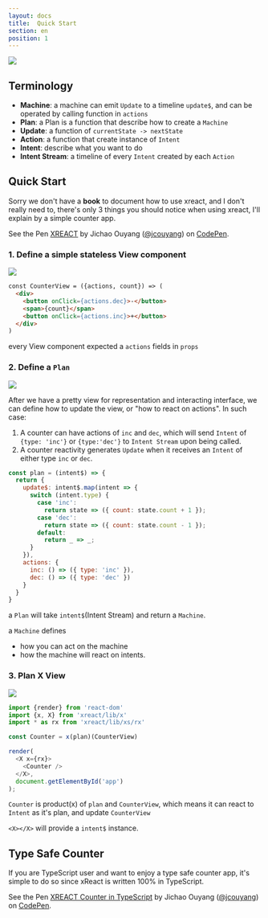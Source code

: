 ```yaml
---
layout: docs
title:  Quick Start
section: en
position: 1
---
```


![](https://www.evernote.com/l/ABcSUEkq5_xPTrWy_YdF5iM1Fxu14WMB7eAB/image.png)

## Terminology
- **Machine**: a machine can emit `Update` to a timeline `update$`, and can be operated by calling function in `actions`
- **Plan**: a Plan is a function that describe how to create a `Machine`
- **Update**: a function of `currentState -> nextState` 
- **Action**: a function that create instance of `Intent`
- **Intent**: describe what you want to do
- **Intent Stream**: a timeline of every `Intent` created by each `Action`

## Quick Start

Sorry we don't have a **book** to document how to use xreact, and I don't really need to,
there's only 3 things you should notice when using xreact, I'll explain by a simple counter app.

<p data-height="265" data-theme-id="0" data-slug-hash="gGqvBW" data-default-tab="js,result" data-user="jcouyang" data-embed-version="2" data-pen-title="XREACT" class="codepen">See the Pen <a href="https://codepen.io/jcouyang/pen/gGqvBW/">XREACT</a> by Jichao Ouyang (<a href="https://codepen.io/jcouyang">@jcouyang</a>) on <a href="https://codepen.io">CodePen</a>.</p>
<script async src="https://production-assets.codepen.io/assets/embed/ei.js"></script>

### 1. Define a simple stateless View component

![](https://www.evernote.com/l/ABd-YTQc2FVBjqOEkpiFZDltPloti8a2Hq8B/image.png)

```html
const CounterView = ({actions, count}) => (
  <div>
    <button onClick={actions.dec}>-</button>
    <span>{count}</span>
    <button onClick={actions.inc}>+</button>
  </div>
)
```

every View component expected a `actions` fields in `props`

### 2. Define a `Plan`

![](https://www.evernote.com/l/ABeLlbr3vQNM_JKfcd_W4zfW262lxWJhOsMB/image.png)

After we have a pretty view for representation and interacting interface, we can define how to update the view, or "how to react on actions". In such case:

1. A counter can have actions of `inc` and `dec`, which will send `Intent` of `{type: 'inc'}` or `{type:'dec'}` to `Intent Stream` upon being called.
2. A counter reactivity generates `Update` when it receives an `Intent` of either type `inc` or `dec`.

```js
const plan = (intent$) => {
  return {
    update$: intent$.map(intent => {
      switch (intent.type) {
        case 'inc':
          return state => ({ count: state.count + 1 });
        case 'dec':
          return state => ({ count: state.count - 1 });
        default:
          return _ => _;
      }
    }),
    actions: {
      inc: () => ({ type: 'inc' }),
      dec: () => ({ type: 'dec' })
    }
  }
}
```
a `Plan` will take `intent$`(Intent Stream) and return a `Machine`.

a `Machine` defines

- how you can act on the machine 
- how the machine will react on intents.

### 3. Plan X View

![](https://www.evernote.com/l/ABdv2Ks5f7dNQKxyoz7Q1eB9Xm9vy3U11ZMB/image.png)

```js
import {render} from 'react-dom'
import {x, X} from 'xreact/lib/x'
import * as rx from 'xreact/lib/xs/rx'

const Counter = x(plan)(CounterView)

render(
  <X x={rx}>
    <Counter />
  </X>,
  document.getElementById('app')
);
```
`Counter` is product(x) of `plan` and `CounterView`, which means it can react to `Intent` as it's plan, and update `CounterView`

`<X></X>` will provide a `intent$` instance.


## Type Safe Counter

If you are TypeScript user and want to enjoy a type safe counter app, it's simple to do so since xReact is written 100% in TypeScript.

<p data-height="265" data-theme-id="0" data-slug-hash="jGdzYR" data-default-tab="js,result" data-user="jcouyang" data-embed-version="2" data-pen-title="XREACT Counter in TypeScript" class="codepen">See the Pen <a href="https://codepen.io/jcouyang/pen/jGdzYR/">XREACT Counter in TypeScript</a> by Jichao Ouyang (<a href="https://codepen.io/jcouyang">@jcouyang</a>) on <a href="https://codepen.io">CodePen</a>.</p>
<script async src="https://production-assets.codepen.io/assets/embed/ei.js"></script>

